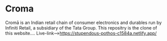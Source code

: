 # Croma
Cromā is an Indian retail chain of consumer electronics and durables run by Infiniti Retail, a subsidiary of the Tata Group.
This repositry is the clone of this website....
Live-link-->https://stupendous-pothos-c1584a.netlify.app/
